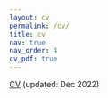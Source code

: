 ```yaml
---
layout: cv
permalink: /cv/
title: cv
nav: true
nav_order: 4
cv_pdf: true
---
```


[CV](https://drive.google.com/file/d/1-F1NjQK0naQ2jqneoMmddSj16e1dex54/preview) (updated: Dec 2022)

<object data="{{assets/pdf/ChoS_CV_Dec14_2022.pdf}}" width="1000" height="1000" type='application/pdf'/>



